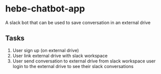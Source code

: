 # hebe-chatbot-app
 A slack bot that can be used to save conversation in an external drive
## Tasks
1. User sign up (on external drive)
2. User link external drive with slack workspace
3. User send conversation to external drive from slack workspace
user login to the external drive to see their slack conversations
